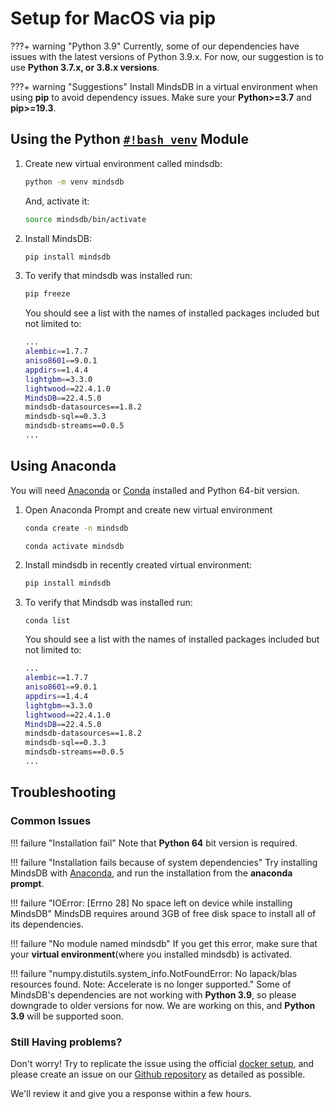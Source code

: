 # Setup for MacOS via pip

???+ warning "Python 3.9"
    Currently, some of our dependencies have issues with the latest versions of Python 3.9.x. For now, our suggestion is to use **Python 3.7.x, or 3.8.x versions**.

???+ warning "Suggestions"
    Install MindsDB in a virtual environment when using **pip** to avoid dependency issues. Make sure your **Python>=3.7** and **pip>=19.3**.
## Using the Python [`#!bash venv`](https://docs.python.org/3/library/venv.html) Module

1. Create new virtual environment called mindsdb:

    ```bash
    python -m venv mindsdb
    ```

    And, activate it:

    ```bash
    source mindsdb/bin/activate
    ```

2. Install MindsDB:

    ```bash
    pip install mindsdb
    ```

3. To verify that mindsdb was installed run:

    ```bash
    pip freeze
    ```

    You should see a list with the names of installed packages included but not limited to:

    ```bash
    ...
    alembic==1.7.7
    aniso8601==9.0.1
    appdirs==1.4.4
    lightgbm==3.3.0
    lightwood==22.4.1.0
    MindsDB==22.4.5.0
    mindsdb-datasources==1.8.2
    mindsdb-sql==0.3.3
    mindsdb-streams==0.0.5
    ...
    ```

## Using Anaconda

You will need [Anaconda](https://www.anaconda.com/products/individual) or [Conda](https://conda.io/projects/conda/en/latest/index.html)
installed and Python 64-bit version.

1. Open Anaconda Prompt and create new virtual environment

    ```bash
    conda create -n mindsdb
    ```

    ```bash
    conda activate mindsdb
    ```

2. Install mindsdb in recently created virtual environment:

    ```bash
    pip install mindsdb
    ```


3. To verify that Mindsdb was installed run:

    ```bach 
    conda list
    ```

    You should see a list with the names of installed packages included but not limited to:

    ```bash
    ...
    alembic==1.7.7
    aniso8601==9.0.1
    appdirs==1.4.4
    lightgbm==3.3.0
    lightwood==22.4.1.0
    MindsDB==22.4.5.0
    mindsdb-datasources==1.8.2
    mindsdb-sql==0.3.3
    mindsdb-streams==0.0.5
    ...
    ```

## Troubleshooting

### Common Issues

!!! failure "Installation fail"
    Note that **Python 64** bit version is required.

!!! failure "Installation fails because of system dependencies"
    Try installing MindsDB with [Anaconda](https://www.anaconda.com/products/individual), and run the installation from the **anaconda prompt**.

!!! failure "IOError: [Errno 28] No space left on device while installing MindsDB"
    MindsDB requires around 3GB of free disk space to install all of its dependencies.
  
!!! failure "No module named mindsdb"
    If you get this error, make sure that your **virtual environment**(where you installed mindsdb) is activated.

!!! failure "numpy.distutils.system_info.NotFoundError: No lapack/blas resources found. Note: Accelerate is no longer supported."
    Some of MindsDB's dependencies are not working with **Python 3.9**, so please downgrade to older versions for now. We are working on this, and **Python 3.9** will be supported soon.

### Still Having problems?

Don't worry! Try to replicate the issue using the official [docker setup](/setup/self-hosted/docker/), and please create an issue on our [Github repository](https://github.com/mindsdb/mindsdb/issues) as detailed as possible.

We'll review it and give you a response within a few hours.
